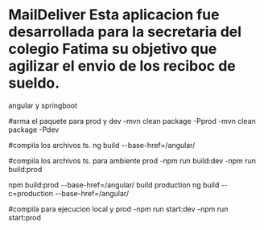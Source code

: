 MailDeliver
Esta aplicacion fue desarrollada para la secretaria del colegio Fatima su objetivo que agilizar el envio de los reciboc de sueldo.
=================

angular y springboot 

#arma el paquete para prod y dev
-mvn clean package -Pprod
-mvn clean package -Pdev
 
#compìla los archivos ts. 
ng build --base-href=/angular/
 
#compìla los archivos ts. para ambiente prod
-npm run build:dev
-npm run build:prod

npm build:prod --base-href=/angular/
build production
ng build --c=production --base-href=/angular/
 
#compìla para ejecucion local y prod
-npm run start:dev
-npm run start:prod